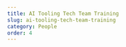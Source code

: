 ```yaml
---
title: AI Tooling Tech Team Training
slug: ai-tooling-tech-team-training
category: People
order: 4
---
```

